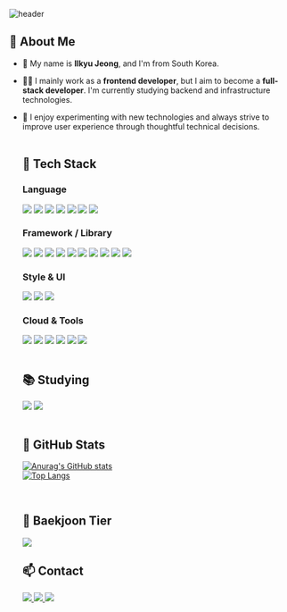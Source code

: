 <div>
  
  <!--Header-->
  ![header](https://capsule-render.vercel.app/api?type=waving&color=gradient&height=300&section=header&text=Good%20to%20see%20you%20👋)
  
</div>

<div>
  <!--Body-->
  
  ## 👀 About Me
- 👋 My name is **Ilkyu Jeong**, and I'm from South Korea.  
- 🧑‍💻 I mainly work as a **frontend developer**, but I aim to become a **full-stack developer**. I'm currently studying backend and infrastructure technologies.  
- 🚀 I enjoy experimenting with new technologies and always strive to improve user experience through thoughtful technical decisions.
  <br/>
  <br/>
  
  ## 🧱 Tech Stack

  ### Language
  <img src="https://img.shields.io/badge/Python-3776AB?style=flat-square&logo=Python&logoColor=white"/>
  <img src="https://img.shields.io/badge/TypeScript-3178C6.svg?style=flat-square&logo=typescript&logoColor=white"/>
  <img src="https://img.shields.io/badge/JavaScript-F7DF1E?style=flat-square&logo=JavaScript&logoColor=black"/>
  <img src="https://img.shields.io/badge/HTML5-E34F26?style=flat-square&logo=HTML5&logoColor=white"/>
  <img src="https://img.shields.io/badge/CSS3-1572B6?style=flat-square&logo=CSS3&logoColor=white"/>
  <img src="https://img.shields.io/badge/Java-007396.svg?style=flat-square&logo=java&logoColor=white"/>
  <img src="https://img.shields.io/badge/C%23-239120.svg?style=flat-square&logo=c-sharp&logoColor=white"/>
  <br/>

  ### Framework / Library
  <img src="https://img.shields.io/badge/React-61DAFB?style=flat-square&logo=React&logoColor=black"/>
  <img src="https://img.shields.io/badge/Next.js-000000?style=flat-square&logo=nextdotjs&logoColor=white"/>
  <img src="https://img.shields.io/badge/Vue.js-4FC08D?style=flat-square&logo=vue.js&logoColor=white"/>
  <img src="https://img.shields.io/badge/Unity-000000?style=flat-square&logo=unity&logoColor=white"/>
  <img src="https://img.shields.io/badge/Django-092E20?style=flat-square&logo=django&logoColor=white"/>
  <img src="https://img.shields.io/badge/Matplotlib-11557c.svg?style=flat-square&logo=Matplotlib&logoColor=white"/>
  <img src="https://img.shields.io/badge/React Query-FF4154?style=flat-square&logo=reactquery&logoColor=white"/>
  <img src="https://img.shields.io/badge/Redux Toolkit-764ABC?style=flat-square&logo=redux&logoColor=white"/>
  <img src="https://img.shields.io/badge/Zustand-000000?style=flat-square&logo=Zustand&logoColor=white"/>
  <img src="https://img.shields.io/badge/React Quill-2f2f2f?style=flat-square&logoColor=white"/>
  <br/>

  ### Style & UI
  <img src="https://img.shields.io/badge/TailwindCSS-06B6D4.svg?style=flat-square&logo=tailwind-css&logoColor=white"/>
  <img src="https://img.shields.io/badge/styled--components-DB7093?style=flat-square&logo=styled-components&logoColor=ffd35b"/>
  <img src="https://img.shields.io/badge/vanilla--extract-5e3ef2?style=flat-square&logo=css3&logoColor=white"/>
  <br/>

  ### Cloud & Tools
  <img src="https://img.shields.io/badge/AWS Amplify-FF9900?style=flat-square&logo=awsamplify&logoColor=white"/>
  <img src="https://img.shields.io/badge/Git-F05032.svg?style=flat-square&logo=git&logoColor=white"/>
  <img src="https://img.shields.io/badge/GitHub-181717.svg?style=flat-square&logo=github&logoColor=white"/>
  <img src="https://img.shields.io/badge/Notion-000000.svg?style=flat-square&logo=notion&logoColor=white"/>
  <img src="https://img.shields.io/badge/VSCode-007ACC.svg?style=flat-square&logo=visual-studio-code&logoColor=white"/>
  <img src="https://img.shields.io/badge/Figma-F24E1E.svg?style=flat-square&logo=figma&logoColor=white"/>
  <br/>
  <br/>
  
  ## 📚 Studying
  <img src="https://img.shields.io/badge/Docker-2496ED.svg?style=flat-square&logo=docker&logoColor=white"/>
  <img src="https://img.shields.io/badge/Spring Boot-6DB33F?style=flat-square&logo=springboot&logoColor=white"/>
  <br/>
  <br/>

  ## 🤔 GitHub Stats
  [![Anurag's GitHub stats](https://github-readme-stats.vercel.app/api?username=Jungilgyu&show_icons=true&theme=tokyonight)](https://github.com/anuraghazra/github-readme-stats)
  <br/>
  [![Top Langs](https://github-readme-stats.vercel.app/api/top-langs/?username=Jungilgyu&layout=compact&theme=tokyonight)](https://github.com/anuraghazra/github-readme-stats)

  <br/>

  ## 🏅 Baekjoon Tier
  <img src="http://mazassumnida.wtf/api/v2/generate_badge?boj=wjddlfrb131" />
  
  <br/>

  ## 📫 Contact
  <a href="https://velog.io/@wjddlfrb131/posts">
    <img src="https://img.shields.io/badge/Velog-1EBC8F?style=flat-square&logo=velog&logoColor=white" />
  </a>
  <a href="mailto:wjddlfrb131@gmail.com">
    <img src="https://img.shields.io/badge/Gmail-D14836?style=flat-square&logo=gmail&logoColor=white"/>
  </a>
  <a href="mailto:wjddlfrb131@naver.com">
    <img src="https://img.shields.io/badge/Naver-03C75A?style=flat-square&logo=naver&logoColor=white"/>
  </a>

</div>
